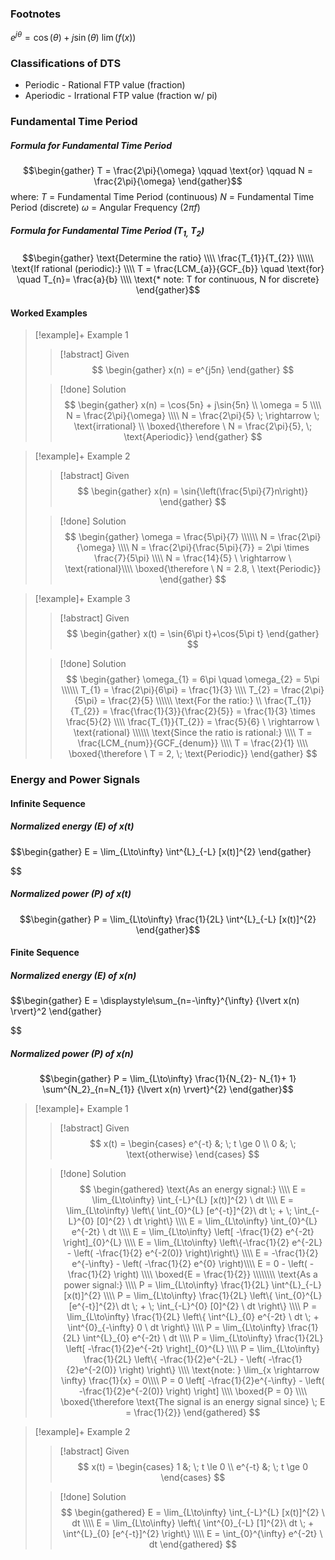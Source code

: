 ### Footnotes
 $e^{j \theta}=\cos(\theta)+j \sin(\theta)$
$\lim(f(x))$

### Classifications of DTS
- Periodic - Rational FTP value (fraction)
- Aperiodic - Irrational FTP value (fraction w/ pi)
### Fundamental Time Period
##### Formula for **Fundamental Time Period**
$$\begin{gather}
T = \frac{2\pi}{\omega} \qquad \text{or} \qquad N = \frac{2\pi}{\omega}
\end{gather}$$
where:
$T$ = Fundamental Time Period (continuous)
$N$ = Fundamental Time Period (discrete)
$\omega$ = Angular Frequency $(2\pi f)$

##### Formula for Fundamental Time Period ($T_{1,} \ T_{2}$)

$$\begin{gather}
\text{Determine the ratio} \\\\
\frac{T_{1}}{T_{2}} \\\\\\
\text{If rational (periodic):} \\\\
T = \frac{LCM_{a}}{GCF_{b}} \quad \text{for} \quad T_{n}= \frac{a}{b} \\\\
\text{* note: T for continuous, N for discrete}
\end{gather}$$

#### Worked Examples

>[!example]+ Example 1
>> [!abstract] Given
>> $$
\begin{gather}
x(n) = e^{j5n}
\end{gather}
>> $$
>
>> [!done] Solution
>> $$
\begin{gather}
x(n) = \cos{5n} + j\sin{5n} \\
\omega = 5 \\\\
N = \frac{2\pi}{\omega} \\\\
N = \frac{2\pi}{5} \; \rightarrow \; \text{irrational} \\
\boxed{\therefore \ N = \frac{2\pi}{5}, \; \text{Aperiodic}}
\end{gather}
>> $$
>

>[!example]+ Example 2
>> [!abstract] Given
>> $$
\begin{gather}
x(n) = \sin{\left(\frac{5\pi}{7}n\right)}
\end{gather}
>> $$
>
>> [!done] Solution
>>$$
\begin{gather}
\omega = \frac{5\pi}{7} \\\\\\
N = \frac{2\pi}{\omega} \\\\
N = \frac{2\pi}{\frac{5\pi}{7}} = 2\pi \times \frac{7}{5\pi} \\\\
N = \frac{14}{5} \ \rightarrow \ \text{rational}\\\\
\boxed{\therefore \ N = 2.8, \  \text{Periodic}}
\end{gather}
>>$$

>[!example]+ Example 3
>> [!abstract] Given
>> $$
\begin{gather}
x(t) = \sin{6\pi t}+\cos{5\pi t}
\end{gather}
>> $$
>
>> [!done] Solution
>>$$
\begin{gather}
\omega_{1} = 6\pi \quad \omega_{2} = 5\pi \\\\\\
T_{1} = \frac{2\pi}{6\pi} = \frac{1}{3} \\\\
T_{2} = \frac{2\pi}{5\pi} = \frac{2}{5} \\\\\\
\text{For the ratio:} \\
\frac{T_{1}}{T_{2}} = \frac{\frac{1}{3}}{\frac{2}{5}} = \frac{1}{3} \times \frac{5}{2} \\\\
\frac{T_{1}}{T_{2}} = \frac{5}{6} \ \rightarrow \ \text{rational} \\\\\\
\text{Since the ratio is rational:} \\\\
T = \frac{LCM_{num}}{GCF_{denum}} \\\\
T = \frac{2}{1} \\\\
\boxed{\therefore \ T = 2, \; \text{Periodic}}
\end{gather}
>>$$

### Energy and Power Signals
#### Infinite Sequence
##### Normalized energy $(E)$ of $x(t)$
$$\begin{gather}
E = \lim_{L\to\infty} \int^{L}_{-L} [x(t)]^{2}
\end{gather}

$$
##### Normalized power $(P)$ of $x(t)$
$$\begin{gather}
P = \lim_{L\to\infty} \frac{1}{2L} \int^{L}_{-L} [x(t)]^{2}
\end{gather}$$

#### Finite Sequence
##### Normalized energy $(E)$ of $x(n)$
$$\begin{gather}
E = \displaystyle\sum_{n=-\infty}^{\infty} {\lvert x(n) \rvert}^2
\end{gather}

$$
##### Normalized power $(P)$ of $x(n)$
$$\begin{gather}
P = \lim_{L\to\infty} \frac{1}{N_{2}- N_{1}+ 1} \sum^{N_2}_{n=N_{1}} {\lvert x(n) \rvert}^{2}
\end{gather}$$


>[!example]+ Example 1
>> [!abstract] Given
>> $$ x(t) = \begin{cases}
e^{-t} &; \; t \ge 0 \\
0 &; \; \text{otherwise}
\end{cases}
>>$$
>
>> [!done] Solution
>> $$ \begin{gathered}
\text{As an energy signal:} \\\\
E = \lim_{L\to\infty} \int_{-L}^{L} [x(t)]^{2} \ dt \\\\
E = \lim_{L\to\infty} \left\{ \int_{0}^{L} [e^{-t}]^{2}\ dt \; + \; \int_{-L}^{0} [0]^{2} \ dt \right\} \\\\
E = \lim_{L\to\infty} \int_{0}^{L} e^{-2t} \ dt \\\\
E = \lim_{L\to\infty} \left[ -\frac{1}{2} e^{-2t} \right]_{0}^{L} \\\\
E = \lim_{L\to\infty} \left\{-\frac{1}{2} e^{-2L} - \left( -\frac{1}{2} e^{-2(0)} \right)\right\} \\\\
E = -\frac{1}{2} e^{-\infty} - \left( -\frac{1}{2} e^{0} \right)\\\\
E = 0 - \left( -\frac{1}{2} \right) \\\\
\boxed{E = \frac{1}{2}} \\\\\\\\
\text{As a power signal:} \\\\
P = \lim_{L\to\infty} \frac{1}{2L} \int^{L}_{-L} [x(t)]^{2} \\\\
P = \lim_{L\to\infty} \frac{1}{2L} \left\{ \int_{0}^{L} [e^{-t}]^{2}\ dt \; + \; \int_{-L}^{0} [0]^{2} \ dt \right\} \\\\
P = \lim_{L\to\infty} \frac{1}{2L} \left\{ \int^{L}_{0} e^{-2t} \ dt \; + \int^{0}_{-\infty} 0 \ dt \right\} \\\\
P = \lim_{L\to\infty} \frac{1}{2L} \int^{L}_{0} e^{-2t} \ dt \\\\
P = \lim_{L\to\infty} \frac{1}{2L} \left[ -\frac{1}{2}e^{-2t} \right]_{0}^{L} \\\\
P = \lim_{L\to\infty} \frac{1}{2L} \left\{ -\frac{1}{2}e^{-2L} - \left( -\frac{1}{2}e^{-2(0)} \right) \right\} \\\\
\text{note: } \lim_{x \rightarrow \infty} \frac{1}{x} = 0\\\\
P = 0 \left[ -\frac{1}{2}e^{-\infty} - \left( -\frac{1}{2}e^{-2(0)} \right) \right] \\\\
\boxed{P = 0} \\\\
\boxed{\therefore \text{The signal is an energy signal since} \; E = \frac{1}{2}}
\end{gathered}
>$$

>[!example]+ Example 2
>> [!abstract] Given
>> $$ x(t) = \begin{cases}
1 &; \; t \le 0 \\
e^{-t} &; \; t \ge 0
\end{cases}
>>$$
>
>> [!done] Solution
>> $$ \begin{gathered}
E = \lim_{L\to\infty} \int_{-L}^{L} [x(t)]^{2} \ dt \\\\
E = \lim_{L\to\infty} \left\{ \int^{0}_{-L} [1]^{2}\ dt \; + \int^{L}_{0} [e^{-t}]^{2} \right\} \\\\
E = \int_{0}^{\infty} e^{-2t} \ dt
\end{gathered}
>$$
